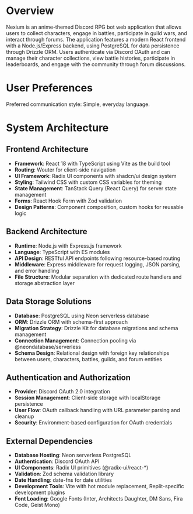 # Overview

Nexium is an anime-themed Discord RPG bot web application that allows users to collect characters, engage in battles, participate in guild wars, and interact through forums. The application features a modern React frontend with a Node.js/Express backend, using PostgreSQL for data persistence through Drizzle ORM. Users authenticate via Discord OAuth and can manage their character collections, view battle histories, participate in leaderboards, and engage with the community through forum discussions.

# User Preferences

Preferred communication style: Simple, everyday language.

# System Architecture

## Frontend Architecture
- **Framework**: React 18 with TypeScript using Vite as the build tool
- **Routing**: Wouter for client-side navigation
- **UI Framework**: Radix UI components with shadcn/ui design system
- **Styling**: Tailwind CSS with custom CSS variables for theming
- **State Management**: TanStack Query (React Query) for server state management
- **Forms**: React Hook Form with Zod validation
- **Design Patterns**: Component composition, custom hooks for reusable logic

## Backend Architecture
- **Runtime**: Node.js with Express.js framework
- **Language**: TypeScript with ES modules
- **API Design**: RESTful API endpoints following resource-based routing
- **Middleware**: Express middleware for request logging, JSON parsing, and error handling
- **File Structure**: Modular separation with dedicated route handlers and storage abstraction layer

## Data Storage Solutions
- **Database**: PostgreSQL using Neon serverless database
- **ORM**: Drizzle ORM with schema-first approach
- **Migration Strategy**: Drizzle Kit for database migrations and schema management
- **Connection Management**: Connection pooling via @neondatabase/serverless
- **Schema Design**: Relational design with foreign key relationships between users, characters, battles, guilds, and forum entities

## Authentication and Authorization
- **Provider**: Discord OAuth 2.0 integration
- **Session Management**: Client-side storage with localStorage persistence
- **User Flow**: OAuth callback handling with URL parameter parsing and cleanup
- **Security**: Environment-based configuration for OAuth credentials

## External Dependencies
- **Database Hosting**: Neon serverless PostgreSQL
- **Authentication**: Discord OAuth API
- **UI Components**: Radix UI primitives (@radix-ui/react-*)
- **Validation**: Zod schema validation library
- **Date Handling**: date-fns for date utilities
- **Development Tools**: Vite with hot module replacement, Replit-specific development plugins
- **Font Loading**: Google Fonts (Inter, Architects Daughter, DM Sans, Fira Code, Geist Mono)